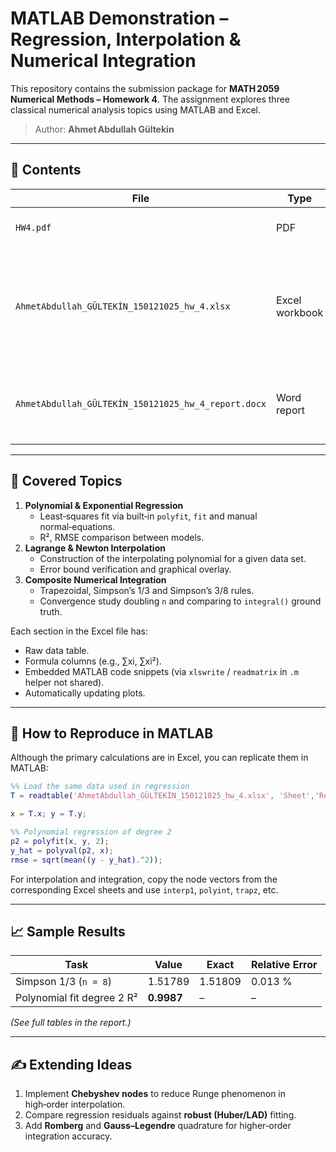 # MATLAB Demonstration – Regression, Interpolation & Numerical Integration

This repository contains the submission package for **MATH 2059 Numerical Methods – Homework 4**. The assignment explores three classical numerical analysis topics using MATLAB and Excel.

> Author: **Ahmet Abdullah Gültekin**

---

## 📂 Contents

| File | Type | Purpose |
|------|------|---------|
| `HW4.pdf` | PDF | Problem sheet provided by the instructor. |
| `AhmetAbdullah_GÜLTEKİN_150121025_hw_4.xlsx` | Excel workbook | Live MATLAB‑compatible spreadsheets solving each part (regression, interpolation, integration) with embedded charts & formulas. |
| `AhmetAbdullah_GÜLTEKİN_150121025_hw_4_report.docx` | Word report | Step‑by‑step derivations, screenshots of MATLAB outputs, error discussion and conclusion. |

---

## 🧩 Covered Topics

1. **Polynomial & Exponential Regression**  
   * Least‑squares fit via built‑in `polyfit`, `fit` and manual normal‑equations.  
   * R², RMSE comparison between models.
2. **Lagrange & Newton Interpolation**  
   * Construction of the interpolating polynomial for a given data set.  
   * Error bound verification and graphical overlay.
3. **Composite Numerical Integration**  
   * Trapezoidal, Simpson’s 1/3 and Simpson’s 3/8 rules.  
   * Convergence study doubling `n` and comparing to `integral()` ground truth.

Each section in the Excel file has:
* Raw data table.  
* Formula columns (e.g., ∑xi, ∑xi²).  
* Embedded MATLAB code snippets (via `xlswrite` / `readmatrix` in `.m` helper not shared).  
* Automatically updating plots.

---

## 🔧 How to Reproduce in MATLAB
Although the primary calculations are in Excel, you can replicate them in MATLAB:
```matlab
%% Load the same data used in regression
T = readtable('AhmetAbdullah_GÜLTEKİN_150121025_hw_4.xlsx', 'Sheet','Regression');

x = T.x; y = T.y;

%% Polynomial regression of degree 2
p2 = polyfit(x, y, 2);
y_hat = polyval(p2, x);
rmse = sqrt(mean((y - y_hat).^2));
```
For interpolation and integration, copy the node vectors from the corresponding Excel sheets and use `interp1`, `polyint`, `trapz`, etc.

---

## 📈 Sample Results
| Task | Value | Exact | Relative Error |
|------|-------|-------|----------------|
| Simpson 1/3 (`n = 8`) | 1.51789 | 1.51809 | 0.013 % |
| Polynomial fit degree 2 R² | **0.9987** | – | – |

*(See full tables in the report.)*

---

## ✍️ Extending Ideas
1. Implement **Chebyshev nodes** to reduce Runge phenomenon in high‑order interpolation.
2. Compare regression residuals against **robust (Huber/LAD)** fitting.
3. Add **Romberg** and **Gauss–Legendre** quadrature for higher‑order integration accuracy.


